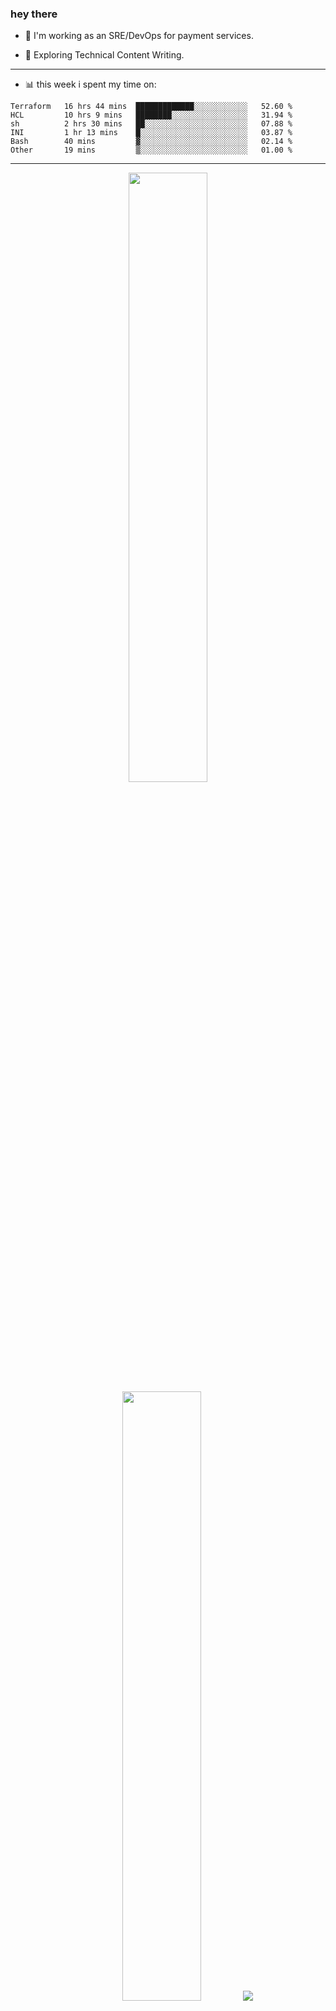 ### hey there 

- :telescope: I'm working as an SRE/DevOps for payment services.

- :seedling: Exploring Technical Content Writing.

---

- :bar_chart: this week i spent my time on:

<!--START_SECTION:waka-->

```text
Terraform   16 hrs 44 mins  █████████████░░░░░░░░░░░░   52.60 %
HCL         10 hrs 9 mins   ████████░░░░░░░░░░░░░░░░░   31.94 %
sh          2 hrs 30 mins   ██░░░░░░░░░░░░░░░░░░░░░░░   07.88 %
INI         1 hr 13 mins    █░░░░░░░░░░░░░░░░░░░░░░░░   03.87 %
Bash        40 mins         ▓░░░░░░░░░░░░░░░░░░░░░░░░   02.14 %
Other       19 mins         ▒░░░░░░░░░░░░░░░░░░░░░░░░   01.00 %
```

<!--END_SECTION:waka-->

---

<p align="center">
  <img height="50%" width="auto" src ="https://github-readme-stats.vercel.app/api?username=chcdc&show_icons=true&count_private=true&theme=darcula&hide_border=true&hide=issues,contribs&bg_color=00000000">
  <img height="50%" width="auto" src ="https://github-readme-stats.vercel.app/api/top-langs/?username=chcdc&layout=compact&hide_border=true&theme=darcula&bg_color=00000000&langs_count=6&hide=jupyter%20notebook,tex,css,php">
  <img src ="https://github-readme-streak-stats.herokuapp.com?user=chcdc&theme=darcula&hide_border=true&background=FFFFFF00">
  <br>
  <br>
</p>

---
<!--
🏢 The Office quote of day
-->

